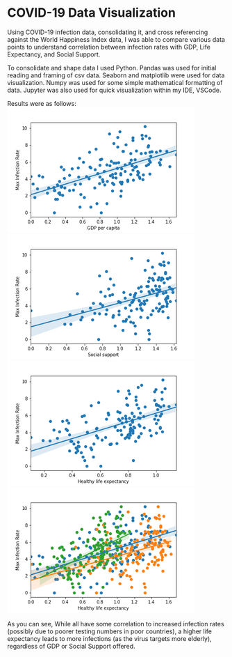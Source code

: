 # COVID-19 Data Visualization

Using COVID-19 infection data, consolidating it, and cross referencing against the World Happiness Index data, I was able to compare various data points to understand correlation between infection rates with GDP, Life Expectancy, and Social Support.

To consolidate and shape data I used Python.
Pandas was used for initial reading and framing of csv data.
Seaborn and matplotlib were used for data visualization.
Numpy was used for some simple mathematical formatting of data.
Jupyter was also used for quick visualization within my IDE, VSCode.

Results were as follows:
![GDP Infection Rate](https://github.com/ralbach/QuickCovidViz/blob/master/Documents/Coding/Python/covid/GDPvInfectionRate.png)
![Social Support Infection Rate](https://github.com/ralbach/QuickCovidViz/blob/master/Documents/Coding/Python/covid/SocialSupportvInfectionRate.png)
![Life Expectancy Infection Rate](https://github.com/ralbach/QuickCovidViz/blob/master/Documents/Coding/Python/covid/LifeExpvInfectionRate.png)
![Overlaid Infection Rate](ComparativeInfectionRate.png)


As you can see, While all have some correlation to increased infection rates (possibly due to poorer testing numbers in poor countries), a higher life expectancy leads to more infections (as the virus targets more elderly), regardless of GDP or Social Support offered.

